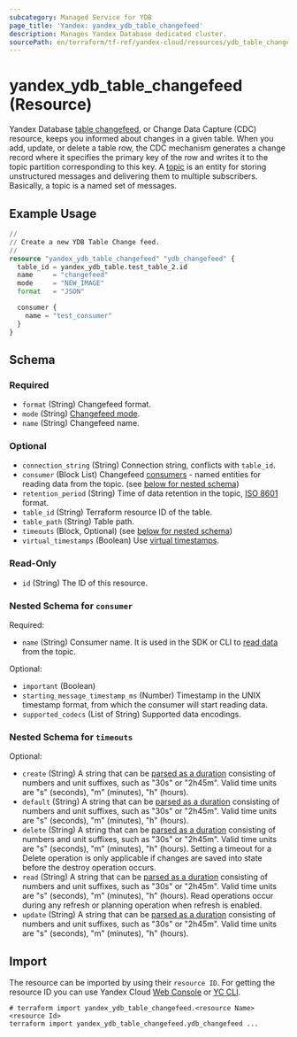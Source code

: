 ```yaml
---
subcategory: Managed Service for YDB
page_title: 'Yandex: yandex_ydb_table_changefeed'
description: Manages Yandex Database dedicated cluster.
sourcePath: en/terraform/tf-ref/yandex-cloud/resources/ydb_table_changefeed.md
---
```


# yandex_ydb_table_changefeed (Resource)

Yandex Database [table changefeed](https://ydb.tech/en/docs/concepts/cdc), or Change Data Capture (CDC) resource, keeps you informed about changes in a given table. When you add, update, or delete a table row, the CDC mechanism generates a change record where it specifies the primary key of the row and writes it to the topic partition corresponding to this key. A [topic](https://ydb.tech/en/docs/concepts/topic) is an entity for storing unstructured messages and delivering them to multiple subscribers. Basically, a topic is a named set of messages.

## Example Usage

```terraform
//
// Create a new YDB Table Change feed.
//
resource "yandex_ydb_table_changefeed" "ydb_changefeed" {
  table_id = yandex_ydb_table.test_table_2.id
  name     = "changefeed"
  mode     = "NEW_IMAGE"
  format   = "JSON"

  consumer {
    name = "test_consumer"
  }
}
```

<!-- schema generated by tfplugindocs -->
## Schema

### Required

- `format` (String) Changefeed format.
- `mode` (String) [Changefeed mode](https://ydb.tech/en/docs/yql/reference/syntax/alter_table#changefeed-options).
- `name` (String) Changefeed name.

### Optional

- `connection_string` (String) Connection string, conflicts with `table_id`.
- `consumer` (Block List) Changefeed [consumers](https://ydb.tech/en/docs/concepts/topic#consumer) - named entities for reading data from the topic. (see [below for nested schema](#nestedblock--consumer))
- `retention_period` (String) Time of data retention in the topic, [ISO 8601](https://ru.wikipedia.org/wiki/ISO_8601) format.
- `table_id` (String) Terraform resource ID of the table.
- `table_path` (String) Table path.
- `timeouts` (Block, Optional) (see [below for nested schema](#nestedblock--timeouts))
- `virtual_timestamps` (Boolean) Use [virtual timestamps](https://ydb.tech/en/docs/concepts/cdc#virtual-timestamps).

### Read-Only

- `id` (String) The ID of this resource.

<a id="nestedblock--consumer"></a>
### Nested Schema for `consumer`

Required:

- `name` (String) Consumer name. It is used in the SDK or CLI to [read data](https://ydb.tech/en/docs/best_practices/cdc#read) from the topic.

Optional:

- `important` (Boolean)
- `starting_message_timestamp_ms` (Number) Timestamp in the UNIX timestamp format, from which the consumer will start reading data.
- `supported_codecs` (List of String) Supported data encodings.


<a id="nestedblock--timeouts"></a>
### Nested Schema for `timeouts`

Optional:

- `create` (String) A string that can be [parsed as a duration](https://pkg.go.dev/time#ParseDuration) consisting of numbers and unit suffixes, such as "30s" or "2h45m". Valid time units are "s" (seconds), "m" (minutes), "h" (hours).
- `default` (String) A string that can be [parsed as a duration](https://pkg.go.dev/time#ParseDuration) consisting of numbers and unit suffixes, such as "30s" or "2h45m". Valid time units are "s" (seconds), "m" (minutes), "h" (hours).
- `delete` (String) A string that can be [parsed as a duration](https://pkg.go.dev/time#ParseDuration) consisting of numbers and unit suffixes, such as "30s" or "2h45m". Valid time units are "s" (seconds), "m" (minutes), "h" (hours). Setting a timeout for a Delete operation is only applicable if changes are saved into state before the destroy operation occurs.
- `read` (String) A string that can be [parsed as a duration](https://pkg.go.dev/time#ParseDuration) consisting of numbers and unit suffixes, such as "30s" or "2h45m". Valid time units are "s" (seconds), "m" (minutes), "h" (hours). Read operations occur during any refresh or planning operation when refresh is enabled.
- `update` (String) A string that can be [parsed as a duration](https://pkg.go.dev/time#ParseDuration) consisting of numbers and unit suffixes, such as "30s" or "2h45m". Valid time units are "s" (seconds), "m" (minutes), "h" (hours).

## Import

The resource can be imported by using their `resource ID`. For getting the resource ID you can use Yandex Cloud [Web Console](https://console.yandex.cloud) or [YC CLI](https://yandex.cloud/docs/cli/quickstart).

```shell
# terraform import yandex_ydb_table_changefeed.<resource Name> <resource Id>
terraform import yandex_ydb_table_changefeed.ydb_changefeed ...
```
